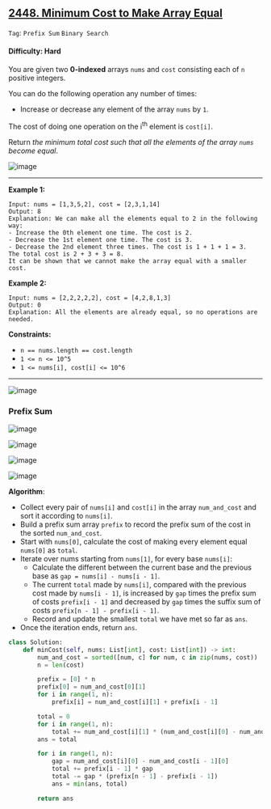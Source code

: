 ## [2448. Minimum Cost to Make Array Equal](https://leetcode.com/problems/minimum-cost-to-make-array-equal/)

```Tag```: ```Prefix Sum``` ```Binary Search```

#### Difficulty: Hard

You are given two __0-indexed__ arrays ```nums``` and ```cost``` consisting each of ```n``` positive integers.

You can do the following operation any number of times:

- Increase or decrease any element of the array ```nums``` by ```1```.

The cost of doing one operation on the i<sup>th</sup> element is ```cost[i]```.

Return _the minimum total cost such that all the elements of the array ```nums``` become equal_.

![image](https://github.com/quananhle/Python/assets/35042430/f710b7fb-ec49-4dd1-a9bb-8d1df1158324)

---

__Example 1:__
```
Input: nums = [1,3,5,2], cost = [2,3,1,14]
Output: 8
Explanation: We can make all the elements equal to 2 in the following way:
- Increase the 0th element one time. The cost is 2.
- Decrease the 1st element one time. The cost is 3.
- Decrease the 2nd element three times. The cost is 1 + 1 + 1 = 3.
The total cost is 2 + 3 + 3 = 8.
It can be shown that we cannot make the array equal with a smaller cost.
```

__Example 2:__
```
Input: nums = [2,2,2,2,2], cost = [4,2,8,1,3]
Output: 0
Explanation: All the elements are already equal, so no operations are needed.
```

__Constraints:__

- ```n == nums.length == cost.length```
- ```1 <= n <= 10^5```
- ```1 <= nums[i], cost[i] <= 10^6```

---

![image](https://leetcode.com/problems/minimum-cost-to-make-array-equal/Figures/2448/intro.png)

### Prefix Sum

![image](https://leetcode.com/problems/minimum-cost-to-make-array-equal/Figures/2448/1.png)

![image](https://leetcode.com/problems/minimum-cost-to-make-array-equal/Figures/2448/3.png)

![image](https://leetcode.com/problems/minimum-cost-to-make-array-equal/Figures/2448/2.png)

![image](https://leetcode.com/problems/minimum-cost-to-make-array-equal/Figures/2448/5.png)

__Algorithm__:

- Collect every pair of ```nums[i]``` and ```cost[i]``` in the array ```num_and_cost``` and sort it according to ```nums[i]```.
- Build a prefix sum array ```prefix``` to record the prefix sum of the cost in the sorted ```num_and_cost```.
- Start with ```nums[0]```, calculate the cost of making every element equal ```nums[0]``` as ```total```.
- Iterate over nums starting from ```nums[1]```, for every base ```nums[i]```:
    - Calculate the different between the current base and the previous base as ```gap = nums[i] - nums[i - 1]```.
    - The current ```total``` made by ```nums[i]```, compared with the previous cost made by ```nums[i - 1]```, is increased by ```gap``` times the prefix sum of costs ```prefix[i - 1]``` and decreased by ```gap``` times the suffix sum of costs ```prefix[n - 1] - prefix[i - 1]```.
    - Record and update the smallest ```total``` we have met so far as ```ans```.
- Once the iteration ends, return ```ans```.

```Python
class Solution:
    def minCost(self, nums: List[int], cost: List[int]) -> int:
        num_and_cost = sorted([num, c] for num, c in zip(nums, cost))
        n = len(cost)

        prefix = [0] * n
        prefix[0] = num_and_cost[0][1]
        for i in range(1, n):
            prefix[i] = num_and_cost[i][1] + prefix[i - 1]

        total = 0
        for i in range(1, n):
            total += num_and_cost[i][1] * (num_and_cost[i][0] - num_and_cost[0][0])
        ans = total

        for i in range(1, n):
            gap = num_and_cost[i][0] - num_and_cost[i - 1][0]
            total += prefix[i - 1] * gap
            total -= gap * (prefix[n - 1] - prefix[i - 1])
            ans = min(ans, total)

        return ans
```

